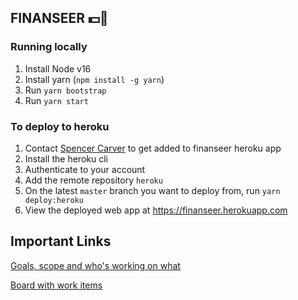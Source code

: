 ## FINANSEER 💵🔮

### Running locally
1. Install Node v16
2. Install yarn (`npm install -g yarn`)
3. Run `yarn bootstrap`
4. Run `yarn start`

### To deploy to heroku
1. Contact [Spencer Carver](https://github.com/spencer-carver) to get added to finanseer heroku app
2. Install the heroku cli
3. Authenticate to your account
4. Add the remote repository `heroku`
5. On the latest `master` branch you want to deploy from, run `yarn deploy:heroku`
6. View the deployed web app at https://finanseer.herokuapp.com

## Important Links

[Goals, scope and who's working on what]( https://docs.google.com/document/d/1OkjQ4ZeFT_L1KzGaKSAj_i6_NlKqmJmTRCTyzherAp4/edit)  

[Board with work items](https://github.com/aymanjebril2/finanseer/projects/1)
